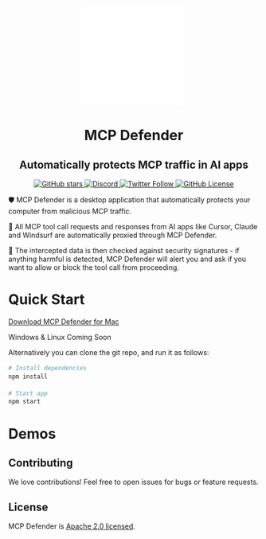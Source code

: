 <p align="center">
  <picture>
    <source media="(prefers-color-scheme: dark)" srcset="./src/assets/white_knight_icon.png">
    <source media="(prefers-color-scheme: light)" srcset="./src/assets/black_knight_icon.png">
    <img alt="Shows a black knight in light color mode and a white knight one in dark color mode." src="./src/assets/white_knight_icon.png" width="200" height="200">
  </picture>
</p>

<h1 align="center">MCP Defender</h1>
<h2 align="center">Automatically protects MCP traffic in AI apps</h2>

<p align="center">
  <a href="https://github.com/MCP-Defender/MCP-Defender">
    <img src="https://img.shields.io/github/stars/MCP-Defender/MCP-Defender?style=social" alt="GitHub stars">
  </a>
  <a href="https://discord.gg/SqXz6RGU">
    <img src="https://img.shields.io/discord/1376849284884074526?color=7289DA&label=Discord&logo=discord&logoColor=white" alt="Discord">
  </a>
  <a href="https://x.com/MCPDefender">
    <img src="https://img.shields.io/twitter/follow/MCPDefender?style=social" alt="Twitter Follow">
  </a>
  <a href="LICENSE">
    <img src="https://img.shields.io/github/license/MCP-Defender/MCP-Defender" alt="GitHub License">
  </a>
</p>

🛡️  MCP Defender is a desktop application that automatically protects your computer from malicious MCP traffic.

🚦 All MCP tool call requests and responses from AI apps like Cursor, Claude and Windsurf are automatically proxied through MCP Defender.

🔎  The intercepted data is then checked against security signatures - if anything harmful is detected, MCP Defender will alert you and ask if you want to allow or block the tool call from proceeding.

# Quick Start

[Download MCP Defender for Mac](https://mcpdefender.com)

Windows & Linux Coming Soon

Alternatively you can clone the git repo, and run it as follows:

```bash
# Install dependencies
npm install

# Start app
npm start
```
# Demos

## Contributing

We love contributions! Feel free to open issues for bugs or feature requests.

## License

MCP Defender is [Apache 2.0 licensed](LICENSE).
